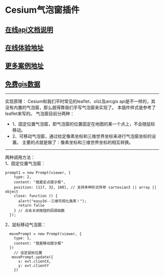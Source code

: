 # Cesium气泡窗插件
## [在线api文档说明](http://mapgl.com/3dapi/Prompt.html)
## [在线体验地址](http://mapgl.com/shareCode/#/PopupTooltip?downUrl=)
## [更多案例地址](http://mapgl.com/shareCode/)
## [免费gis数据](http://mapgl.com/shareData/)
***
实现原理：
Cesium和我们平时常见的leaflet、ol以及arcgis api是不一样的，其没有内置的气泡窗，那么就得靠我们手写气泡窗来实现了。
本插件样式是参考了leaflet来写的。
气泡窗目前分两种：
*    1、固定位置气泡窗，即气泡窗的位置固定在地图的某一个点上，不会随鼠标移动。
*    2、可移动气泡窗，通过给定像素坐标和三维世界坐标来进行气泡窗坐标的设置。
主要的点就是做了：像素坐标和三维世界坐标的相互转换。

***
两种调用方法：<br/>
1、固定位置气泡窗：
```
prompt1 = new Prompt(viewer, {
    type: 2,
    content: "我是定点提示框",
    position: [117, 32, 100], // 支持多种形式传参 cartesian3 || array || object
    close: function () {
      alert("easy3d--三维可视化类库！");
      return false
    } // 点击关闭按钮的回调函数
  });
```

2、鼠标移动气泡窗：
```
  movePrompt = new Prompt(viewer, {
    type: 1,
    content: "我是移动提示框"
  })
    // 设定鼠标位置
   movePrompt.update({
      x: evt.clientX,
      y: evt.clientY
    })
```
